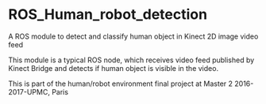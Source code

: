 # ROS_Human_robot_detection
A ROS module to detect and classify human object in Kinect 2D image video feed

This module is a typical ROS node, which receives video feed published by Kinect Bridge and detects if human object is visible in the video.

This is part of the human/robot environment final project at Master 2 2016-2017-UPMC, Paris
